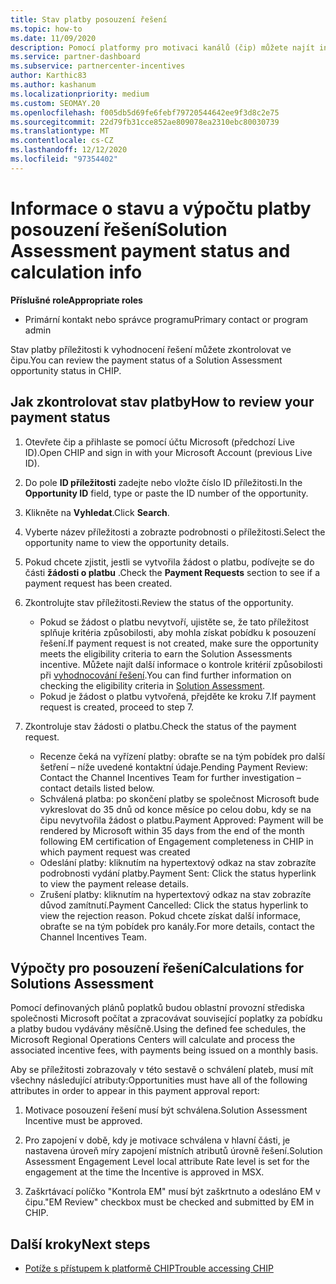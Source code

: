 ```yaml
---
title: Stav platby posouzení řešení
ms.topic: how-to
ms.date: 11/09/2020
description: Pomocí platformy pro motivaci kanálů (čip) můžete najít informace o možnostech hodnocení řešení, jejich výpočtech a jejich stavu platby.
ms.service: partner-dashboard
ms.subservice: partnercenter-incentives
author: Karthic83
ms.author: kashanum
ms.localizationpriority: medium
ms.custom: SEOMAY.20
ms.openlocfilehash: f005db5d69fe6febf79720544642ee9f3d8c2e75
ms.sourcegitcommit: 22d79fb31cce852ae809078ea2310ebc80030739
ms.translationtype: MT
ms.contentlocale: cs-CZ
ms.lasthandoff: 12/12/2020
ms.locfileid: "97354402"
---
```

# <a name="solution-assessment-payment-status-and-calculation-info"></a><span data-ttu-id="e373c-103">Informace o stavu a výpočtu platby posouzení řešení</span><span class="sxs-lookup"><span data-stu-id="e373c-103">Solution Assessment payment status and calculation info</span></span>

<span data-ttu-id="e373c-104">**Příslušné role**</span><span class="sxs-lookup"><span data-stu-id="e373c-104">**Appropriate roles**</span></span>

- <span data-ttu-id="e373c-105">Primární kontakt nebo správce programu</span><span class="sxs-lookup"><span data-stu-id="e373c-105">Primary contact or program admin</span></span>

<span data-ttu-id="e373c-106">Stav platby příležitosti k vyhodnocení řešení můžete zkontrolovat ve čipu.</span><span class="sxs-lookup"><span data-stu-id="e373c-106">You can review the payment status of a Solution Assessment opportunity status in CHIP.</span></span>

## <a name="how-to-review-your-payment-status"></a><span data-ttu-id="e373c-107">Jak zkontrolovat stav platby</span><span class="sxs-lookup"><span data-stu-id="e373c-107">How to review your payment status</span></span>

1. <span data-ttu-id="e373c-108">Otevřete čip a přihlaste se pomocí účtu Microsoft (předchozí Live ID).</span><span class="sxs-lookup"><span data-stu-id="e373c-108">Open CHIP and sign in with your Microsoft Account (previous Live ID).</span></span>
2. <span data-ttu-id="e373c-109">Do pole **ID příležitosti** zadejte nebo vložte číslo ID příležitosti.</span><span class="sxs-lookup"><span data-stu-id="e373c-109">In the **Opportunity ID** field, type or paste the ID number of the opportunity.</span></span>
3. <span data-ttu-id="e373c-110">Klikněte na **Vyhledat**.</span><span class="sxs-lookup"><span data-stu-id="e373c-110">Click **Search**.</span></span>
4. <span data-ttu-id="e373c-111">Vyberte název příležitosti a zobrazte podrobnosti o příležitosti.</span><span class="sxs-lookup"><span data-stu-id="e373c-111">Select the opportunity name to view the opportunity details.</span></span>
5. <span data-ttu-id="e373c-112">Pokud chcete zjistit, jestli se vytvořila žádost o platbu, podívejte se do části **žádosti o platbu** .</span><span class="sxs-lookup"><span data-stu-id="e373c-112">Check the **Payment Requests** section to see if a payment request has been created.</span></span>
6. <span data-ttu-id="e373c-113">Zkontrolujte stav příležitosti.</span><span class="sxs-lookup"><span data-stu-id="e373c-113">Review the status of the opportunity.</span></span>

    - <span data-ttu-id="e373c-114">Pokud se žádost o platbu nevytvoří, ujistěte se, že tato příležitost splňuje kritéria způsobilosti, aby mohla získat pobídku k posouzení řešení.</span><span class="sxs-lookup"><span data-stu-id="e373c-114">If payment request is not created, make sure the opportunity meets the eligibility criteria to earn the Solution Assessments incentive.</span></span> <span data-ttu-id="e373c-115">Můžete najít další informace o kontrole kritérií způsobilosti při [vyhodnocování řešení](chip-solution-assessment.md).</span><span class="sxs-lookup"><span data-stu-id="e373c-115">You can find further information on checking the eligibility criteria in [Solution Assessment](chip-solution-assessment.md).</span></span>
    - <span data-ttu-id="e373c-116">Pokud je žádost o platbu vytvořená, přejděte ke kroku 7.</span><span class="sxs-lookup"><span data-stu-id="e373c-116">If payment request is created, proceed to step 7.</span></span>
7. <span data-ttu-id="e373c-117">Zkontroluje stav žádosti o platbu.</span><span class="sxs-lookup"><span data-stu-id="e373c-117">Check the status of the payment request.</span></span>

    - <span data-ttu-id="e373c-118">Recenze čeká na vyřízení platby: obraťte se na tým pobídek pro další šetření – níže uvedené kontaktní údaje.</span><span class="sxs-lookup"><span data-stu-id="e373c-118">Pending Payment Review: Contact the Channel Incentives Team for further investigation – contact details listed below.</span></span>
    - <span data-ttu-id="e373c-119">Schválená platba: po skončení platby se společnost Microsoft bude vykreslovat do 35 dnů od konce měsíce po celou dobu, kdy se na čipu nevytvořila žádost o platbu.</span><span class="sxs-lookup"><span data-stu-id="e373c-119">Payment Approved: Payment will be rendered by Microsoft within 35 days from the end of the month following EM certification of Engagement completeness in CHIP in which payment request was created</span></span>
    -  <span data-ttu-id="e373c-120">Odeslání platby: kliknutím na hypertextový odkaz na stav zobrazíte podrobnosti vydání platby.</span><span class="sxs-lookup"><span data-stu-id="e373c-120">Payment Sent: Click the status hyperlink to view the payment release details.</span></span>
    - <span data-ttu-id="e373c-121">Zrušení platby: kliknutím na hypertextový odkaz na stav zobrazíte důvod zamítnutí.</span><span class="sxs-lookup"><span data-stu-id="e373c-121">Payment Cancelled: Click the status hyperlink to view the rejection reason.</span></span> <span data-ttu-id="e373c-122">Pokud chcete získat další informace, obraťte se na tým pobídek pro kanály.</span><span class="sxs-lookup"><span data-stu-id="e373c-122">For more details, contact the Channel Incentives Team.</span></span>

## <a name="calculations-for-solutions-assessment"></a><span data-ttu-id="e373c-123">Výpočty pro posouzení řešení</span><span class="sxs-lookup"><span data-stu-id="e373c-123">Calculations for Solutions Assessment</span></span>

<span data-ttu-id="e373c-124">Pomocí definovaných plánů poplatků budou oblastní provozní střediska společnosti Microsoft počítat a zpracovávat související poplatky za pobídku a platby budou vydávány měsíčně.</span><span class="sxs-lookup"><span data-stu-id="e373c-124">Using the defined fee schedules, the Microsoft Regional Operations Centers will calculate and process the associated incentive fees, with payments being issued on a monthly basis.</span></span>

<span data-ttu-id="e373c-125">Aby se příležitosti zobrazovaly v této sestavě o schválení plateb, musí mít všechny následující atributy:</span><span class="sxs-lookup"><span data-stu-id="e373c-125">Opportunities must have all of the following attributes in order to appear in this payment approval report:</span></span>

1. <span data-ttu-id="e373c-126">Motivace posouzení řešení musí být schválena.</span><span class="sxs-lookup"><span data-stu-id="e373c-126">Solution Assessment Incentive must be approved.</span></span>

1. <span data-ttu-id="e373c-127">Pro zapojení v době, kdy je motivace schválena v hlavní části, je nastavena úroveň míry zapojení místních atributů úrovně řešení.</span><span class="sxs-lookup"><span data-stu-id="e373c-127">Solution Assessment Engagement Level local attribute Rate level is set for the engagement at the time the Incentive is approved in MSX.</span></span>
 
1. <span data-ttu-id="e373c-128">Zaškrtávací políčko "Kontrola EM" musí být zaškrtnuto a odesláno EM v čipu.</span><span class="sxs-lookup"><span data-stu-id="e373c-128">"EM Review" checkbox must be checked and submitted by EM in CHIP.</span></span>

## <a name="next-steps"></a><span data-ttu-id="e373c-129">Další kroky</span><span class="sxs-lookup"><span data-stu-id="e373c-129">Next steps</span></span>

- [<span data-ttu-id="e373c-130">Potíže s přístupem k platformě CHIP</span><span class="sxs-lookup"><span data-stu-id="e373c-130">Trouble accessing CHIP</span></span>](chip-access-trouble.md) 
